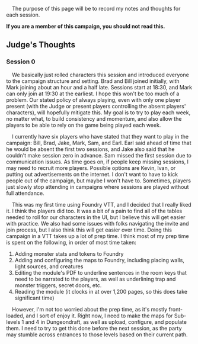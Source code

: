 
&nbsp;&nbsp;&nbsp;&nbsp;The purpose of this page will be to record my notes and thoughts for each 
session. 

**If you are a member of this campaign, you should not read this.**

## Judge's Thoughts

### Session 0

&nbsp;&nbsp;&nbsp;&nbsp;We basically just rolled characters this session and introduced everyone 
to the campaign structure and setting. Brad and Bill joined initially, with Mark joining about an 
hour and a half late. Sessions start at 18:30, and Mark can only join at 19:30 at the earliest. I 
hope this won't be too much of a problem. Our stated policy of always playing, even with only one 
player present (with the Judge or present players controlling the absent players' characters), will
hopefully mitigate this. My goal is to try to play each week, no matter what, to build consistency 
and momentum, and also allow the players to be able to rely on the game being played each week.

&nbsp;&nbsp;&nbsp;&nbsp;I currently have six players who have stated that they want to play in the 
campaign: Bill, Brad, Jake, Mark, Sam, and Earl. Earl said ahead of time that he would be absent the first 
two sessions, and Jake also said that he couldn't make session zero in advance. Sam missed the first 
session due to communication issues. As time goes on, if people keep missing sessions, I may need 
to recruit more players. Possible options are Kevin, Ivan, or putting out advertisements on the 
internet. I don't want to have to kick people out of the campaign, but maybe I won't have to. 
Sometimes, players just slowly stop attending in campaigns where sessions are played without 
full attendance.

&nbsp;&nbsp;&nbsp;&nbsp;This was my first time using Foundry VTT, and I decided that I really liked
it. I think the players did too. It was a bit of a pain to find all of the tables needed to roll 
for our characters in the UI, but I believe this will get easier with practice. We also had some 
issues with folks navigating the invite and join process, but I also think this will get easier 
over time. Doing this campaign in a VTT takes up a lot of prep time. I think most of my prep time 
is spent on the following, in order of most time taken:

1. Adding monster stats and tokens to Foundry
2. Adding and configuring the maps to Foundry, including placing walls, light sources, and 
creatures
3. Editing the module's PDF to underline sentences in the room keys that need to be narrated to 
the players, as well as underlining trap and monster triggers, secret doors, etc.
4. Reading the module (it clocks in at over 1,200 pages, so this does take significant time)

&nbsp;&nbsp;&nbsp;&nbsp;However, I'm not too worried about the prep time, as it's mostly 
front-loaded, and I sort of enjoy it. Right now, I need to make the maps for Sub-levels 1 and 4 in 
Dungeondraft, as well as upload, configure, and populate them. I need to try to get this done 
before the next session, as the party may stumble across entrances to those levels based on their 
current path.
